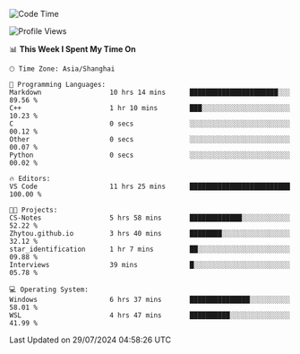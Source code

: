 <!--START_SECTION:waka-->
![Code Time](http://img.shields.io/badge/Code%20Time-1%2C873%20hrs%2012%20mins-blue)

![Profile Views](http://img.shields.io/badge/Profile%20Views-5-blue)

📊 **This Week I Spent My Time On** 

```text
🕑︎ Time Zone: Asia/Shanghai

💬 Programming Languages: 
Markdown                 10 hrs 14 mins      ██████████████████████░░░   89.56 % 
C++                      1 hr 10 mins        ███░░░░░░░░░░░░░░░░░░░░░░   10.23 % 
C                        0 secs              ░░░░░░░░░░░░░░░░░░░░░░░░░   00.12 % 
Other                    0 secs              ░░░░░░░░░░░░░░░░░░░░░░░░░   00.07 % 
Python                   0 secs              ░░░░░░░░░░░░░░░░░░░░░░░░░   00.02 % 

🔥 Editors: 
VS Code                  11 hrs 25 mins      █████████████████████████   100.00 % 

🐱‍💻 Projects: 
CS-Notes                 5 hrs 58 mins       █████████████░░░░░░░░░░░░   52.22 % 
Zhytou.github.io         3 hrs 40 mins       ████████░░░░░░░░░░░░░░░░░   32.12 % 
star_identification      1 hr 7 mins         ██░░░░░░░░░░░░░░░░░░░░░░░   09.88 % 
Interviews               39 mins             █░░░░░░░░░░░░░░░░░░░░░░░░   05.78 % 

💻 Operating System: 
Windows                  6 hrs 37 mins       ███████████████░░░░░░░░░░   58.01 % 
WSL                      4 hrs 47 mins       ██████████░░░░░░░░░░░░░░░   41.99 % 
```


 Last Updated on 29/07/2024 04:58:26 UTC
<!--END_SECTION:waka-->
